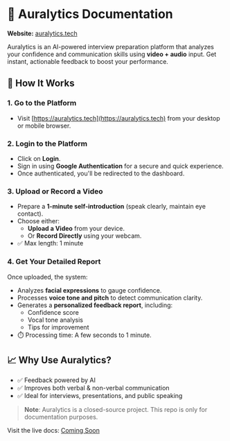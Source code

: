 # 🌟 Auralytics Documentation

**Website:** [auralytics.tech](https://auralytics.tech)

Auralytics is an AI-powered interview preparation platform that analyzes your confidence and communication skills using **video + audio** input. Get instant, actionable feedback to boost your performance.

## 🚀 How It Works

### 1. Go to the Platform
* Visit [https://auralytics.tech](https://auralytics.tech) from your desktop or mobile browser.

### 2. Login to the Platform
* Click on **Login**.
* Sign in using **Google Authentication** for a secure and quick experience.
* Once authenticated, you'll be redirected to the dashboard.

### 3. Upload or Record a Video
* Prepare a **1-minute self-introduction** (speak clearly, maintain eye contact).
* Choose either:
   * **Upload a Video** from your device.
   * Or **Record Directly** using your webcam.
* ✅ Max length: 1 minute

### 4. Get Your Detailed Report
Once uploaded, the system:
* Analyzes **facial expressions** to gauge confidence.
* Processes **voice tone and pitch** to detect communication clarity.
* Generates a **personalized feedback report**, including:
   * Confidence score
   * Vocal tone analysis
   * Tips for improvement
* ⏱️ Processing time: A few seconds to 1 minute.

## 📈 Why Use Auralytics?
* ✅ Feedback powered by AI
* ✅ Improves both verbal & non-verbal communication
* ✅ Ideal for interviews, presentations, and public speaking

> **Note**: Auralytics is a closed-source project. This repo is only for documentation purposes.

Visit the live docs: [Coming Soon]()
